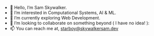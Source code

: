 - 👋 Hello, I’m Sam Skywalker.
- 👀 I’m interested in Computational Systems, AI & ML.
- 🌱 I’m currently exploring Web Development.
- 💞️ I’m looking to collaborate on something beyond ( I have no idea! ):
- 📫 You can reach me at, starboy@skywalkersam.dev

<!---
skywalkerSam/skywalkerSam is a ✨ special ✨ repository because its `README.md` (this file) appears on your GitHub profile.
You can click the Preview link to take a look at your changes.
--->
